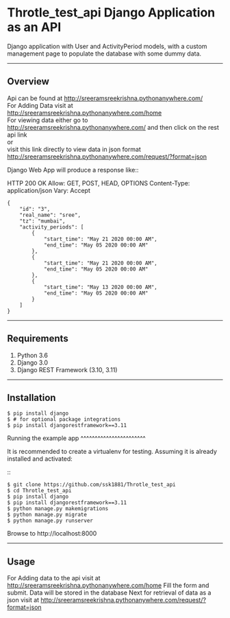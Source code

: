 Throtle_test_api Django Application as an API
==================================

Django application with User and ActivityPeriod models, with a custom management page to populate the database with some dummy data.



--------
Overview
--------

Api can be found at http://sreeramsreekrishna.pythonanywhere.com/ <br>
For Adding Data visit at http://sreeramsreekrishna.pythonanywhere.com/home <br>
For viewing data either go to http://sreeramsreekrishna.pythonanywhere.com/ and then click on the rest api link  <br>
or <br>
visit this link directly to view data in json format http://sreeramsreekrishna.pythonanywhere.com/request/?format=json  <br>




Django Web App will produce a response like::

HTTP 200 OK
Allow: GET, POST, HEAD, OPTIONS
Content-Type: application/json
Vary: Accept

    {
        "id": "3",
        "real_name": "sree",
        "tz": "mumbai",
        "activity_periods": [
            {
                "start_time": "May 21 2020 00:00 AM",
                "end_time": "May 05 2020 00:00 AM"
            },
            {
                "start_time": "May 21 2020 00:00 AM",
                "end_time": "May 05 2020 00:00 AM"
            },
            {
                "start_time": "May 13 2020 00:00 AM",
                "end_time": "May 05 2020 00:00 AM"
            }
        ]
    }


------------
Requirements
------------

1. Python 3.6
2. Django 3.0
3. Django REST Framework (3.10, 3.11)

------------
Installation
------------

    $ pip install django
    $ # for optional package integrations
    $ pip install djangorestframework==3.11


Running the example app
^^^^^^^^^^^^^^^^^^^^^^^

It is recommended to create a virtualenv for testing. Assuming it is already
installed and activated:

::

    $ git clone https://github.com/ssk1881/Throtle_test_api
    $ cd Throtle_test_api
    $ pip install django
    $ pip install djangorestframework==3.11
    $ python manage.py makemigrations
    $ python manage.py migrate
    $ python manage.py runserver 

Browse to http://localhost:8000

-----
Usage
-----
For Adding data to the api visit at http://sreeramsreekrishna.pythonanywhere.com/home
Fill the form and submit. Data will be stored in the database
Next for retrieval of data as a json visit at http://sreeramsreekrishna.pythonanywhere.com/request/?format=json

    
